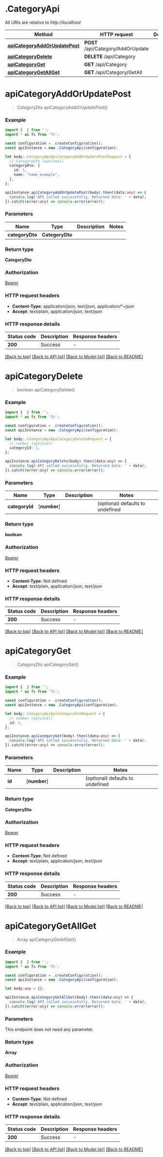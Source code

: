 # .CategoryApi

All URIs are relative to *http://localhost*

 Method                                                                      | HTTP request                       | Description 
-----------------------------------------------------------------------------|------------------------------------|-------------
 [**apiCategoryAddOrUpdatePost**](CategoryApi.md#apiCategoryAddOrUpdatePost) | **POST** /api/Category/AddOrUpdate |
 [**apiCategoryDelete**](CategoryApi.md#apiCategoryDelete)                   | **DELETE** /api/Category           |
 [**apiCategoryGet**](CategoryApi.md#apiCategoryGet)                         | **GET** /api/Category              |
 [**apiCategoryGetAllGet**](CategoryApi.md#apiCategoryGetAllGet)             | **GET** /api/Category/GetAll       |

# **apiCategoryAddOrUpdatePost**

> CategoryDto apiCategoryAddOrUpdatePost()

### Example

```typescript
import {  } from '';
import * as fs from 'fs';

const configuration = .createConfiguration();
const apiInstance = new .CategoryApi(configuration);

let body:.CategoryApiApiCategoryAddOrUpdatePostRequest = {
  // CategoryDto (optional)
  categoryDto: {
    id: 1,
    name: "name_example",
  },
};

apiInstance.apiCategoryAddOrUpdatePost(body).then((data:any) => {
  console.log('API called successfully. Returned data: ' + data);
}).catch((error:any) => console.error(error));
```

### Parameters

 Name            | Type            | Description | Notes 
-----------------|-----------------|-------------|-------
 **categoryDto** | **CategoryDto** |             |

### Return type

**CategoryDto**

### Authorization

[Bearer](README.md#Bearer)

### HTTP request headers

- **Content-Type**: application/json, text/json, application/*+json
- **Accept**: text/plain, application/json, text/json

### HTTP response details

| Status code | Description | Response headers |
|-------------|-------------|------------------|
 **200**     | Success     | -                |

[[Back to top]](#) [[Back to API list]](README.md#documentation-for-api-endpoints) [[Back to Model list]](README.md#documentation-for-models) [[Back to README]](README.md)

# **apiCategoryDelete**

> boolean apiCategoryDelete()

### Example

```typescript
import {  } from '';
import * as fs from 'fs';

const configuration = .createConfiguration();
const apiInstance = new .CategoryApi(configuration);

let body:.CategoryApiApiCategoryDeleteRequest = {
  // number (optional)
  categoryId: 1,
};

apiInstance.apiCategoryDelete(body).then((data:any) => {
  console.log('API called successfully. Returned data: ' + data);
}).catch((error:any) => console.error(error));
```

### Parameters

 Name           | Type         | Description | Notes                            
----------------|--------------|-------------|----------------------------------
 **categoryId** | [**number**] |             | (optional) defaults to undefined 

### Return type

**boolean**

### Authorization

[Bearer](README.md#Bearer)

### HTTP request headers

- **Content-Type**: Not defined
- **Accept**: text/plain, application/json, text/json

### HTTP response details

| Status code | Description | Response headers |
|-------------|-------------|------------------|
 **200**     | Success     | -                |

[[Back to top]](#) [[Back to API list]](README.md#documentation-for-api-endpoints) [[Back to Model list]](README.md#documentation-for-models) [[Back to README]](README.md)

# **apiCategoryGet**

> CategoryDto apiCategoryGet()

### Example

```typescript
import {  } from '';
import * as fs from 'fs';

const configuration = .createConfiguration();
const apiInstance = new .CategoryApi(configuration);

let body:.CategoryApiApiCategoryGetRequest = {
  // number (optional)
  id: 1,
};

apiInstance.apiCategoryGet(body).then((data:any) => {
  console.log('API called successfully. Returned data: ' + data);
}).catch((error:any) => console.error(error));
```

### Parameters

 Name   | Type         | Description | Notes                            
--------|--------------|-------------|----------------------------------
 **id** | [**number**] |             | (optional) defaults to undefined 

### Return type

**CategoryDto**

### Authorization

[Bearer](README.md#Bearer)

### HTTP request headers

- **Content-Type**: Not defined
- **Accept**: text/plain, application/json, text/json

### HTTP response details

| Status code | Description | Response headers |
|-------------|-------------|------------------|
 **200**     | Success     | -                |

[[Back to top]](#) [[Back to API list]](README.md#documentation-for-api-endpoints) [[Back to Model list]](README.md#documentation-for-models) [[Back to README]](README.md)

# **apiCategoryGetAllGet**

> Array<CategoryDto> apiCategoryGetAllGet()

### Example

```typescript
import {  } from '';
import * as fs from 'fs';

const configuration = .createConfiguration();
const apiInstance = new .CategoryApi(configuration);

let body:any = {};

apiInstance.apiCategoryGetAllGet(body).then((data:any) => {
  console.log('API called successfully. Returned data: ' + data);
}).catch((error:any) => console.error(error));
```

### Parameters

This endpoint does not need any parameter.

### Return type

**Array<CategoryDto>**

### Authorization

[Bearer](README.md#Bearer)

### HTTP request headers

- **Content-Type**: Not defined
- **Accept**: text/plain, application/json, text/json

### HTTP response details

| Status code | Description | Response headers |
|-------------|-------------|------------------|
 **200**     | Success     | -                |

[[Back to top]](#) [[Back to API list]](README.md#documentation-for-api-endpoints) [[Back to Model list]](README.md#documentation-for-models) [[Back to README]](README.md)



